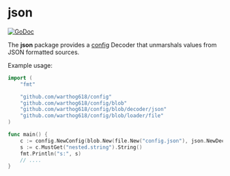 # json

[![GoDoc](https://godoc.org/github.com/warthog618/config/blob/decoder/json/sar?status.svg)](https://godoc.org/github.com/warthog618/config/blob/decoder/json)

The **json** package provides a [config](https://github.com/warthog618/config)
Decoder that unmarshals values from JSON formatted sources.

Example usage:

```go
import (
    "fmt"

    "github.com/warthog618/config"
    "github.com/warthog618/config/blob"
    "github.com/warthog618/config/blob/decoder/json"
    "github.com/warthog618/config/blob/loader/file"
)

func main() {
    c := config.NewConfig(blob.New(file.New("config.json"), json.NewDecoder()))
    s := c.MustGet("nested.string").String()
    fmt.Println("s:", s)
    // ....
}
```
